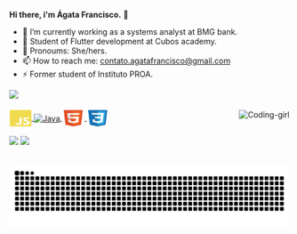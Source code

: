 **Hi there, i'm Ágata Francisco.** 👋

- 🔭 I’m currently working as a systems analyst at BMG bank.
- 🌱 Student of Flutter development at Cubos academy.
- 🤔 Pronoums: She/hers.
- 📫 How to reach me: contato.agatafrancisco@gmail.com
- ⚡ Former student of Instituto PROA.

<div>
  <a href="https://github.com/Francisco-agata">
  <img height="180em" src="https://github-readme-stats.vercel.app/api?username=Francisco-agata&show_icons=true&theme=dracula&include_all_commits=true&count_private=true"/>
</div>
  <div style="display: inline_block"><br>
  <img align="center" alt="Js" height="30" width="40" src="https://raw.githubusercontent.com/devicons/devicon/master/icons/javascript/javascript-plain.svg">
  <img align="center" alt="Java" height="30" width="40" src="https://cdn.jsdelivr.net/gh/devicons/devicon/icons/java/java-original.svg">
  <img align="center" alt="HTML" height="30" width="40" src="https://raw.githubusercontent.com/devicons/devicon/master/icons/html5/html5-original.svg">
  <img align="center" alt="CSS" height="30" width="40" src="https://raw.githubusercontent.com/devicons/devicon/master/icons/css3/css3-original.svg">
  <img height="100em" align="right" alt="Coding-girl" src="http://clubedosgeeks.com.br/wp-content/uploads/2016/01/dormrm.gif">
  </div>
    <br>
  <div>
  <a href = "mailto:contato.agatafrancisco@gmail.com"><img src="https://img.shields.io/badge/-Gmail-%23333?style=for-the-badge&logo=gmail&logoColor=white" target="_blank"></a>
  <a href="https://www.linkedin.com/in/agata-francisco/" target="_blank"><img src="https://img.shields.io/badge/-LinkedIn-%230077B5?style=for-the-badge&logo=linkedin&logoColor=white" target="_blank"></a> 
  </div>

 ![Snake animation](https://github.com/Francisco-agata/Francisco-agata/blob/output/github-contribution-grid-snake.svg)
